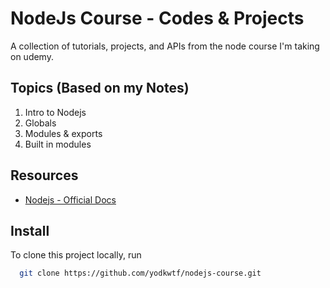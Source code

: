 # NodeJs Course - Codes & Projects

A collection of tutorials, projects, and APIs from the node course I'm taking on udemy.

## Topics (Based on my Notes)

1. Intro to Nodejs
2. Globals
3. Modules & exports
4. Built in modules

## Resources

- [Nodejs - Official Docs](https://nodejs.org/en/)

## Install

To clone this project locally, run

```bash
  git clone https://github.com/yodkwtf/nodejs-course.git
```
